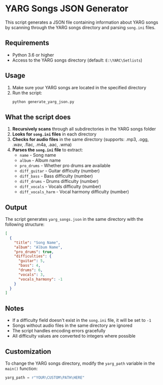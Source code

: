 # YARG Songs JSON Generator

This script generates a JSON file containing information about YARG songs by scanning through the YARG songs directory and parsing `song.ini` files.

## Requirements

- Python 3.6 or higher
- Access to the YARG songs directory (default: `E:\YARC\Setlists`)

## Usage

1. Make sure your YARG songs are located in the specified directory
2. Run the script:
   ```bash
   python generate_yarg_json.py
   ```

## What the script does

1. **Recursively scans** through all subdirectories in the YARG songs folder
2. **Looks for `song.ini` files** in each directory
3. **Checks for audio files** in the same directory (supports: .mp3, .ogg, .wav, .flac, .m4a, .aac, .wma)
4. **Parses the `song.ini` file** to extract:
   - `name` - Song name
   - `album` - Album name
   - `pro_drums` - Whether pro drums are available
   - `diff_guitar` - Guitar difficulty (number)
   - `diff_bass` - Bass difficulty (number)
   - `diff_drums` - Drums difficulty (number)
   - `diff_vocals` - Vocals difficulty (number)
   - `diff_vocals_harm` - Vocal harmony difficulty (number)

## Output

The script generates `yarg_songs.json` in the same directory with the following structure:

```json
[
  {
    "title": "Song Name",
    "album": "Album Name",
    "pro_drums": true,
    "difficulties": {
      "guitar": 5,
      "bass": 4,
      "drums": 6,
      "vocals": 3,
      "vocals_harmony": -1
    }
  }
]
```

## Notes

- If a difficulty field doesn't exist in the `song.ini` file, it will be set to `-1`
- Songs without audio files in the same directory are ignored
- The script handles encoding errors gracefully
- All difficulty values are converted to integers where possible

## Customization

To change the YARG songs directory, modify the `yarg_path` variable in the `main()` function:

```python
yarg_path = r"YOUR\CUSTOM\PATH\HERE"
```
